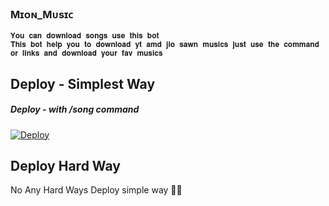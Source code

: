 ### Mɪᴏɴ_Mᴜsɪᴄ
```
𝐘𝐨𝐮 𝐜𝐚𝐧 𝐝𝐨𝐰𝐧𝐥𝐨𝐚𝐝 𝐬𝐨𝐧𝐠𝐬 𝐮𝐬𝐞 𝐭𝐡𝐢𝐬 𝐛𝐨𝐭
𝐓𝐡𝐢𝐬 𝐛𝐨𝐭 𝐡𝐞𝐥𝐩 𝐲𝐨𝐮 𝐭𝐨 𝐝𝐨𝐰𝐧𝐥𝐨𝐚𝐝 𝐲𝐭 𝐚𝐦𝐝 𝐣𝐢𝐨 𝐬𝐚𝐰𝐧 𝐦𝐮𝐬𝐢𝐜𝐬 𝐣𝐮𝐬𝐭 𝐮𝐬𝐞 𝐭𝐡𝐞 𝐜𝐨𝐦𝐦𝐚𝐧𝐝 𝐨𝐫 𝐥𝐢𝐧𝐤𝐬 𝐚𝐧𝐝 𝐝𝐨𝐰𝐧𝐥𝐨𝐚𝐝 𝐲𝐨𝐮𝐫 𝐟𝐚𝐯 𝐦𝐮𝐬𝐢𝐜𝐬

```

## Deploy - Simplest Way
##### Deploy - with /song command

[![Deploy](https://www.herokucdn.com/deploy/button.svg)](https://heroku.com/deploy?template=https://github.com/Lalluss/Benana_musics)

## Deploy Hard Way
No Any Hard Ways Deploy simple way 🤗🤣
